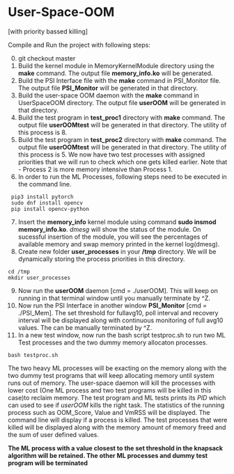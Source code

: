 # User-Space-OOM
[with priority bassed killing]

Compile and Run the project with following steps:

0. git checkout master
1. Build the kernel module in MemoryKernelModule directory using the **make** command. The output file **memory_info.ko** will be generated.
2. Build the PSI Interface file with the **make** command in PSI_Monitor file. The output file **PSI_Monitor** will be generated in that directory.
3. Build the user-space OOM daemon with the **make** command in UserSpaceOOM directory. The output file **userOOM** will be generated in that directory.
4. Build the test program in **test_proc1** directory with **make** command. The output file **userOOMtest** will be generated in that directory. The utility of this process is 8.
5. Build the test program in **test_proc2** directory with **make** command. The output file **userOOMtest** will be generated in that directory. The utility of this process is 5. We now have two test processes with assigned priorities that we will run to check which one gets killed earlier. Note that - Process 2 is more memory intensive than Process 1.
6. In order to run the ML Processes, following steps need to be executed in the command line.
```
 pip3 install pytorch
 sudo dnf install opencv 
 pip install opencv-python
 ```
7. Insert the **memory_info** kernel module using command **sudo insmod memory_info.ko**. *dmesg* will show the status of the module. On sucessful insertion of the module, you will see the percentages of available memory and swap memory printed in the kernel log(dmesg).
8. Create new folder **user_processes** in your **/tmp** directory. We will be dynamically storing the process priorities in this directory.
```
cd /tmp
mkdir user_processes
```

9. Now run the **userOOM** daemon [cmd = ./userOOM]. This will keep on running in that terminal window until you manually terminate by ^Z.
10. Now run the PSI Interface in another window **PSI_Monitor** [cmd = ./PSI_Mem]. The set threshold for fullavg10, poll interval and recovery interval will be displayed along with continuous monitoring of full avg10 values. The can be manually terminated by ^Z.
11. In a new test window, now run the bash script testproc.sh to run two ML Test processes and the two dummy memory allocaton processes.
```
bash testproc.sh
```

The two heavy ML processes will be exacting on the memory along with the two dummy test programs that will keep allocating memory until system runs out of memory.
The user-space daemon will kill the processes with lower cost (One ML process and two test programs will be killed in this case)to reclaim memory. The test program and ML tests prints its *PID* which can used to see if *userOOM* kills the right task. 
The statistics of the running process such as OOM_Score, Value and VmRSS will be displayed. The command line will display if a process is killed.
The test processes that were killed will be displayed along with the memory amount of memory freed and the sum of user defined values.

 **The ML process with a value closest to the set threshold in the knapsack algorithm will be retained. The other ML processes and dummy test program will be terminated**
